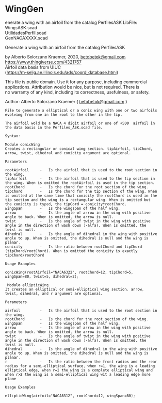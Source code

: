 # WingGen
enerate a wing with an airfoil from the catalog PerfilesASK
LibFile: 	WingsASK.scad                                                            
          	UtilidadesPerfil.scad                                                    
          	GenNACAXXXX.scad                                                         

   Generate a wing with an airfoil from the catalog PerfilesASK                       
                                                                                      
   by Alberto Solorzano Kraemer, 2020, betobetok@gmail.com                            
   https://www.thingiverse.com/4321767                                                    
   Airfoil data basis from UIUC                                                       
   (https://m-selig.ae.illinois.edu/ads/coord_database.html)                              
                                                                                      
   This file is public domain.  Use it for any purpose, including commercial          
   applications.  Attribution would be nice, but is not required.  There is           
   no warranty of any kind, including its correctness, usefulness, or safety.         

Author: Alberto Solorzano Kraemer ( betobetok@gmail.com )
    
    File to generate a elliptical or a conic wing with one or two airfoils evolving from one in the root to the other in the tip.
    
    The airfoil wold be a NACA 4 digit airfoil or one of +500  airfoil in the data basis in the Perfiles_ASK.scad file.
   
    Syntax:
    
    Module conicWing  
    Creates a rectangular or conical wing section. tipAirfoil, tipChord, arrow, twist, dihedral and conicity argument are optional. 
    
    Parameters

    rootAirfoil     -   Is the airfoil that is used to the root section in the wing.
    tipAirfoil      -   Is the airfoil that is used to the tip section in the wing. When is omitted the rootAirfoil is used in the tip section.
    rootChord       -   Is the chord for the root section of the wing.
    tipChord        -   Is the chord for the tip section of the wing. When is omitted at the same time that conicity the rootChord is used in the tip section and the wing is a rectangular wing. When is omitted but the conicity is typed, the tipCord = conicity*rootChord.
    wingSpan        -   Is the wingspan of the half wing.
    arrow           -   Is the angle of arrow in the wing with positive angle to back. When is omitted, the arrow is null. 
    twist           -   Is the angle of twist in the wing with positive angle in the direction of wash down (-alfa). When is omitted, the twist is null.
    dihedral        -   Is the angle of dihedral in the wing with positive angle to up. When is omitted, the dihedral is null and the wing is planar.
    conicity        -   Is the ratio between rootChord and tipChord (tipChord/rootChord). When is omitted the conicity is exactly tipChord/rootChord

    Usage Examples

    conicWing(rootAirfoil="NACA6322", rootChord=12, tipChord=5, wingSpan=80, twist=5, dihedral=2);
    
     Modulo ellipticWing  
    It creates an elliptical or semi-elliptical wing section. arrow, twist, dihedral, and r argument are optional. 
    
    Parameters

    airfoil         -   Is the airfoil that is used to the root section in the wing.
    rootChord       -   Is the chord for the root section of the wing.
    wingSpan        -   Is the wingspan of the half wing.
    arrow           -   Is the angle of arrow in the wing with positive angle to back. When is omitted, the arrow is null. 
    twist           -   Is the angle of twist in the wing with positive angle in the direction of wash down (-alfa). When is omitted, the twist is null.
    dihedral        -   Is the angle of dihedral in the wing with positive angle to up. When is omitted, the dihedral is null and the wing is planar.
    r               -   Is the ratio between the front radios and the rear radius for a semi-elliptical surface, when r=1, the wing is a leading elliptical edge, when r=2 the wing is a complete elliptical wing and when r>2 the wing is a semi-elliptical wing wit a leading edge more plane
    
    Usage Examples
    
    ellipticWing(airfoil="NACA6312", rootChord=12, wingSpan=80); 
